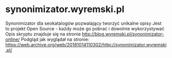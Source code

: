 # synonimizator.wyremski.pl
Synonimizator dla seokatalogów pozwalający tworzyć unikalne opisy
Jest to projekt Open Source - każdy może go pobrać i dowolnie wykorzystywać
Opis skryptu znajduje się na stronie http://blog.wyremski.pl/synonimizator-online/
Podgląd jak wyglądał na stronie: https://web.archive.org/web/20181014110302/http://synonimizator.wyremski.pl/
